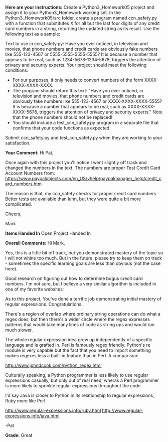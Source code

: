 ﻿**Here are your instructions:**
Create a Python3_Homework05 project and assign it to your Python3_Homework working set. In the Python3_Homework05/src folder, create a program named ccn_safety.py with a function that substitutes X for all but the last four digits of any credit card numbers in a string, returning the updated string as its result. Use the following text as a sample:

Text to use in ccn_safety.py:
Have you ever noticed, in television and movies, that phone numbers and credit cards
are obviously fake numbers like 555-123-4567 or 5555-5555-5555-5555? It is because a number
that appears to be real, such as 1234-5678-1234-5678, triggers the attention of privacy and 
security experts.
Your project should meet the following conditions:
* For our purposes, it only needs to convert numbers of the form XXXX-XXXX-XXXX-XXXX.
* The program should return this text: "Have you ever noticed, in television and movies, that phone numbers and credit cards are obviously fake numbers like 555-123-4567 or XXXX-XXXX-XXXX-5555? It is because a number that appears to be real, such as XXXX-XXXX-XXXX-5678, triggers the attention of privacy and security experts." Note that the phone numbers should not be replaced!
* You should include a test_ccn_safety.py program in a separate file that confirms that your code functions as expected.

Submit ccn_safety.py and test_ccn_safety.py when they are working to your satisfaction.

**Your Comment:**
Hi Pat,

Once again with this project you'll notice I went slightly off track and changed the numbers in the
text.  The numbers are proper Test Credit Card Account Numbers from:
https://www.paypalobjects.com/en_US/vhelp/paypalmanager_help/credit_card_numbers.htm

The reason is that, my ccn_safety checks for proper credit card numbers.  Better tests are available
than luhn, but they were quite a bit more complicated.

Cheers,

Mark

**Items Handed In**
Open Project Handed In

**Overall Comments:**
Hi Mark,

Yes, this is a little bit off track, but you demonstrated mastery of the topic so I will not whine too much. But in the future, please try to keep them on track - sometimes the specific learning goals are less than obvious (not the case here).

Good research on figuring out how to determine bogus credit card numbers. I'm not sure, but I believe a very similar algorithm is included in one of my favorite websites:

As to this project, You've done a terrific job demonstrating initial mastery of regular expressions.  Congratulations.

There's a region of overlap where ordinary string operations can do what a regex does, but then there's a wider circle where the regex expresses patterns that would take many lines of code as string ops and would run much slower.

The whole regular expression idea grew up independently of a specific language and is grafted in.  Perl is famously regex friendly.  Python's re module is very  capable but the fact that you need to import something makes regexes less a built-in feature than in Perl. A comparison:  

http://www.johndcook.com/python_regex.html

Culturally speaking, a Python programmer is less likely to use regular expressions  casually, but only out of real need, wheras a Perl programmer is more likely to sprinkle regular expressions throughout the code.

I'd say Java is closer to Python in its relationship to regular expressions, Ruby more like Perl. 

http://www.regular-expressions.info/ruby.html
http://www.regular-expressions.info/java.html

-Pat

**Grade:**
Great
